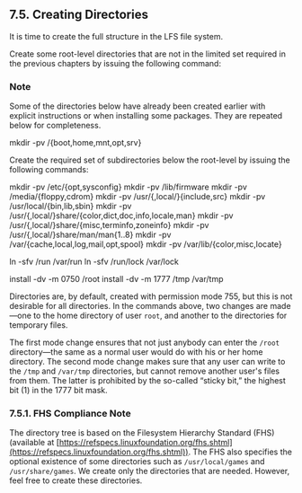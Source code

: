 ## 7.5. Creating Directories

It is time to create the full structure in the LFS file system.

Create some root-level directories that are not in the limited set required in the previous chapters by issuing the following command:

### Note

Some of the directories below have already been created earlier with explicit instructions or when installing some packages. They are repeated below for completeness.

mkdir -pv /{boot,home,mnt,opt,srv}

Create the required set of subdirectories below the root-level by issuing the following commands:

mkdir -pv /etc/{opt,sysconfig}
mkdir -pv /lib/firmware
mkdir -pv /media/{floppy,cdrom}
mkdir -pv /usr/{,local/}{include,src}
mkdir -pv /usr/local/{bin,lib,sbin}
mkdir -pv /usr/{,local/}share/{color,dict,doc,info,locale,man}
mkdir -pv /usr/{,local/}share/{misc,terminfo,zoneinfo}
mkdir -pv /usr/{,local/}share/man/man{1..8}
mkdir -pv /var/{cache,local,log,mail,opt,spool}
mkdir -pv /var/lib/{color,misc,locate}

ln -sfv /run /var/run
ln -sfv /run/lock /var/lock

install -dv -m 0750 /root
install -dv -m 1777 /tmp /var/tmp

Directories are, by default, created with permission mode 755, but this is not desirable for all directories. In the commands above, two changes are made—one to the home directory of user `root`, and another to the directories for temporary files.

The first mode change ensures that not just anybody can enter the `/root` directory—the same as a normal user would do with his or her home directory. The second mode change makes sure that any user can write to the `/tmp` and `/var/tmp` directories, but cannot remove another user's files from them. The latter is prohibited by the so-called “sticky bit,” the highest bit (1) in the 1777 bit mask.

### 7.5.1. FHS Compliance Note

The directory tree is based on the Filesystem Hierarchy Standard (FHS) (available at [https://refspecs.linuxfoundation.org/fhs.shtml](https://refspecs.linuxfoundation.org/fhs.shtml)). The FHS also specifies the optional existence of some directories such as `/usr/local/games` and `/usr/share/games`. We create only the directories that are needed. However, feel free to create these directories.